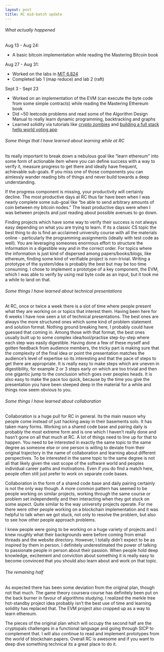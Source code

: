 ```yaml
---
layout: post
title: RC mid-batch update 
---
```


###### What actually happened
Aug 13 - Aug 24: 
- A basic bitcoin implementation while reading the Mastering Bitcoin book

Aug 27 - Aug 31:
- Worked on the labs in [MIT 6.824](https://pdos.csail.mit.edu/6.824/)
- Completed lab 1 (map reduce) and lab 2 (raft) 

Sept 3 - Sept 23
- Worked on an implementation of the EVM (can execute the byte code from some simple contracts) while reading the Mastering Ethereum book
- Did ~50 leetcode problems and read some of the Algorithm Design Manual to really learn dynamic programming, backtracking and graphs
- Learned solidity via tutorials like [crypto zombies](https://cryptozombies.io) and [building a full stack hello world voting app](https://medium.com/@mvmurthy/full-stack-hello-world-voting-ethereum-dapp-tutorial-part-1-40d2d0d807c2)

###### Some things that I have learned about learning while at RC
Its really important to break down a nebulous goal like “learn ethereum” into some form of actionable item where you can define success with a way to verify it, measure progress to get there and ideally have frequent, achievable sub-goals. If you miss one of those components you can aimlessly wander reading bits of things and never build towards a deep understanding. 

If the progress component is missing, your productivity will certainly decline. The most productive days at RC thus far have been when I was nearly complete some sub-goal like “be able to send arbitrary amounts of coin between my bitcoin nodes.” The least productive days were when I was between projects and just reading about possible avenues to go down. 

Finding projects which have some way to verify their success is not always easy depending on what you are trying to learn. If its a classic CS topic the best thing to do is find an acclaimed university course with all the materials online - particularly the programming assignments (ideally with test code as well). You are leveraging someones enormous effort to structure the information in a digestible way and in the correct order. For topics where the information is just kind of dispersed among papers/books/blogs, like ethereum, finding some kind of verifiable project is non-trivial. Writing a prototype of the system/idea is probably the best but may be too time consuming. I chose to implement a prototype of a key component, the EVM, which I was able to verify by using real byte code as an input, but it took me a while to land on that. 

###### Some things I have learned about technical presentations
At RC, once or twice a week there is a slot of time where people present what they are working on or topics that interest them. Having been here for 6 weeks I have now seen a lot of technical presentations. The best ones are always the more structured ones which some kind of problem statement and solution format. Nothing ground breaking here, I probably could have guessed that coming in. Among those with that format, the best ones usually built up to some complex idea/tool/practise step-by-step where each step was easily digestible. Having done a few of these myself and gotten feedback from audience members, the tricky part is making sure that the complexity of the final idea or point the  presentation matches the audience’s level of expertise so its interesting and that the pace of steps to get there are appropriate. It is really easy to make steps which are uneven in digestibility, for example 2 or 3 steps early on which are too trivial and then one gigantic jump to the conclusion which goes over peoples heads. It is also easy to make the pace too quick, because by the time you give the presentation you have been steeped deep in the material for a while and things now seem obvious to you. 

###### Some things I have learned about collaboration
Collaboration is a huge pull for RC in general. Its the main reason why people come instead of just hacking away in their basements solo. It has taken many forms. Working on a shared code base and pairing daily is probably the most extreme form and is one which I haven’t really done and hasn’t gone on all that much at RC. A lot of things need to line up for that to happen. You need to be interested in exactly the same topic to the same degree as someone else or one person is willing to deviate from their original trajectory in the name of collaboration and learning about different perspectives. To be interested in the same topic to the same degree is not all that likely given the vast scope of the software world and peoples individual career paths and motivations. Even if you do find a match here, people often still just prefer to work on separate code bases.

Collaboration in the form of a shared code base and daily pairing certainly is not the only way though. A more common pattern has seemed to be people working on similar projects, working through the same course or problem set independently and then interacting when they got stuck on some aspect. Quite similar to the way university projects operate. For me there were other people working on a blockchain implementation and it was helpful to talk when we got stuck, not only to resolve the problem, but also to see how other people approach problems. 

I knew people were going to be working on a huge variety of projects and I knew roughly what their backgrounds were before coming from email threads and the website directory. However, I totally didn’t expect to be as inspired by them in person. I definitely underestimated the power of talking to passionate people in person about their passion. When people hold deep knowledge, excitement and conviction about something it is really easy to become convinced that you should also learn about and work on that topic. 

###### The remaining half
As expected there has been some deviation from the original plan, though not that much. The game theory coursera course has definitely been put on the back burner in favour of algorithms studying. I realized the merkle tree hot-standby project idea probably isn’t the best use of time and learning solidity has replaced that. The EVM project also cropped up as a way to learn ethereum. 

The pieces of the original plan which will occupy the second half are the cryptopals challenges in a functional language and going through SICP to complement that. I will also continue to read and implement prototypes from the world of blockchain papers. Overall RC is awesome and if you want to deep dive something technical its a great place to do it.
